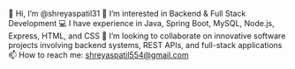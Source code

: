 👋 Hi, I’m @shreyaspatil31
👀 I’m interested in Backend & Full Stack Development
💻 I have experience in Java, Spring Boot, MySQL, Node.js, Express, HTML, and CSS
💞️ I’m looking to collaborate on innovative software projects involving backend systems, REST APIs, and full-stack applications
📫 How to reach me: shreyaspatil554@gmail.com
